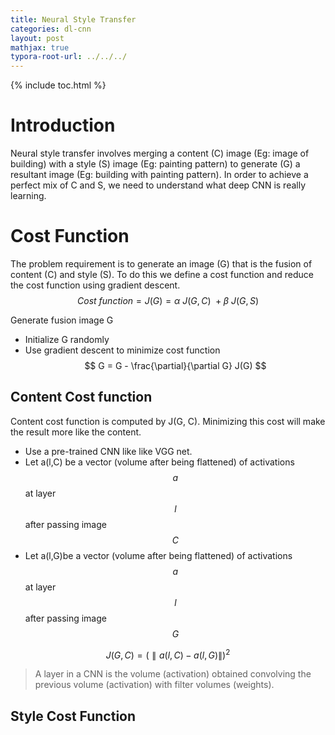 ```yaml
---
title: Neural Style Transfer
categories: dl-cnn
layout: post
mathjax: true
typora-root-url: ../../../
---
```


{% include toc.html %}

# Introduction

Neural style transfer involves merging a content (C) image (Eg: image of building) with a style (S) image (Eg: painting pattern) to generate (G) a resultant image (Eg: building with painting pattern). In order to achieve a perfect mix of C and S, we need to understand what deep CNN is really learning.

# Cost Function

The problem requirement is to generate an image (G) that is the fusion of content (C) and style (S). To do this we define a cost function and reduce the cost function using gradient descent. 
$$
Cost \ function = J(G) = \alpha \ J(G,C) \ + \beta \ J(G,S)
$$

Generate fusion image G

- Initialize G randomly
- Use gradient descent to minimize cost function $$ G = G - \frac{\partial}{\partial G} J(G)  $$

## Content Cost function

Content cost function is computed by J(G, C). Minimizing this cost will make the result more like the content. 

- Use a pre-trained CNN like like VGG net.
- Let a(l,C) be a vector (volume after being flattened) of activations $$a$$ at layer $$l$$ after passing image $$C$$ 
- Let a(l,G)be a vector (volume after being flattened) of activations $$a$$ at layer $$l$$ after passing image $$G$$


$$
J(G,C) = (\parallel a(l,C) - a(l,G) \parallel)^2
$$

> A layer in a CNN is the volume (activation) obtained convolving the previous volume (activation) with filter volumes (weights). 

## Style Cost Function

